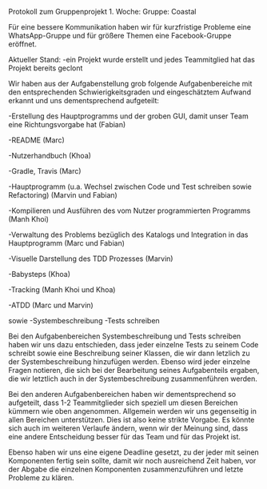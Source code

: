 Protokoll zum Gruppenprojekt 1. Woche: Gruppe: Coastal

Für eine bessere Kommunikation haben wir für kurzfristige Probleme eine WhatsApp-Gruppe und
für größere Themen eine Facebook-Gruppe eröffnet.

Aktueller Stand:
-ein Projekt wurde erstellt und jedes Teammitglied hat das Projekt bereits geclont

Wir haben aus der Aufgabenstellung grob folgende Aufgabenbereiche mit den entsprechenden Schwierigkeitsgraden und eingeschätztem Aufwand erkannt und uns dementsprechend aufgeteilt:

-Erstellung des Hauptprogramms und der groben GUI, damit unser Team eine Richtungsvorgabe hat (Fabian)

-README (Marc)

-Nutzerhandbuch (Khoa)

-Gradle, Travis (Marc)

-Hauptprogramm (u.a. Wechsel zwischen Code und Test schreiben sowie Refactoring) (Marvin und Fabian)

-Kompilieren und Ausführen des vom Nutzer programmierten Programms (Manh Khoi)

-Verwaltung des Problems bezüglich des Katalogs und Integration in das Hauptprogramm (Marc und Fabian)

-Visuelle Darstellung des TDD Prozesses (Marvin)

-Babysteps (Khoa)

-Tracking (Manh Khoi und Khoa)

-ATDD (Marc und Marvin)



sowie
-Systembeschreibung
-Tests schreiben

Bei den Aufgabenbereichen Systembeschreibung und Tests schreiben haben wir uns dazu entschieden, dass jeder
einzelne Tests zu seinem Code schreibt sowie eine Beschreibung seiner Klassen, die wir dann letzlich zu
der Systembeschreibung hinzufügen werden. Ebenso wird jeder einzelne Fragen notieren, die sich bei der Bearbeitung
seines Aufgabenteils ergaben, die wir letztlich auch in der Systembeschreibung zusammenführen werden.

Bei den anderen Aufgabenbereichen haben wir dementsprechend so aufgeteilt, dass 1-2 Teammitglieder sich speziell
um diesen Bereichen kümmern wie oben angenommen. Allgemein werden wir uns gegenseitig in allen Bereichen unterstützen. Dies ist also
keine strikte Vorgabe. Es könnte sich auch im weiteren Verlaufe ändern, wenn wir der Meinung sind, dass eine andere Entscheidung besser für das Team und für das Projekt ist.

Ebenso haben wir uns eine eigene Deadline gesetzt, zu der jeder mit seinen Komponenten fertig sein sollte, damit wir
noch ausreichend Zeit haben, vor der Abgabe die einzelnen Komponenten zusammenzuführen und letzte Probleme zu klären.
